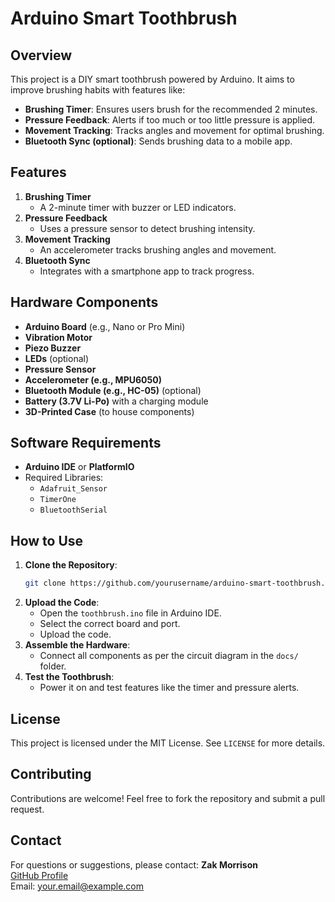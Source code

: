 # Arduino Smart Toothbrush

## Overview
This project is a DIY smart toothbrush powered by Arduino. It aims to improve brushing habits with features like:
- **Brushing Timer**: Ensures users brush for the recommended 2 minutes.
- **Pressure Feedback**: Alerts if too much or too little pressure is applied.
- **Movement Tracking**: Tracks angles and movement for optimal brushing.
- **Bluetooth Sync (optional)**: Sends brushing data to a mobile app.

## Features
1. **Brushing Timer**
   - A 2-minute timer with buzzer or LED indicators.
2. **Pressure Feedback**
   - Uses a pressure sensor to detect brushing intensity.
3. **Movement Tracking**
   - An accelerometer tracks brushing angles and movement.
4. **Bluetooth Sync**
   - Integrates with a smartphone app to track progress.

## Hardware Components
- **Arduino Board** (e.g., Nano or Pro Mini)
- **Vibration Motor**
- **Piezo Buzzer**
- **LEDs** (optional)
- **Pressure Sensor**
- **Accelerometer (e.g., MPU6050)**
- **Bluetooth Module (e.g., HC-05)** (optional)
- **Battery (3.7V Li-Po)** with a charging module
- **3D-Printed Case** (to house components)

## Software Requirements
- **Arduino IDE** or **PlatformIO**
- Required Libraries:
  - `Adafruit_Sensor`
  - `TimerOne`
  - `BluetoothSerial`

## How to Use
1. **Clone the Repository**:
   ```bash
   git clone https://github.com/yourusername/arduino-smart-toothbrush.git
   ```
2. **Upload the Code**:
   - Open the `toothbrush.ino` file in Arduino IDE.
   - Select the correct board and port.
   - Upload the code.
3. **Assemble the Hardware**:
   - Connect all components as per the circuit diagram in the `docs/` folder.
4. **Test the Toothbrush**:
   - Power it on and test features like the timer and pressure alerts.

## License
This project is licensed under the MIT License. See `LICENSE` for more details.

## Contributing
Contributions are welcome! Feel free to fork the repository and submit a pull request.

## Contact
For questions or suggestions, please contact:
**Zak Morrison**  
[GitHub Profile](https://github.com/yourusername)  
Email: your.email@example.com
